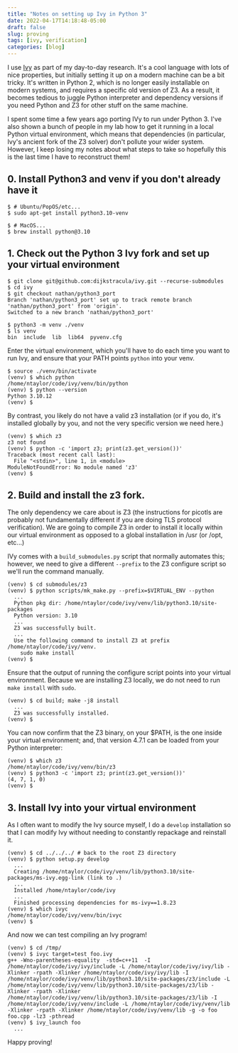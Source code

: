 ```yaml
---
title: "Notes on setting up Ivy in Python 3"
date: 2022-04-17T14:18:48-05:00
draft: false
slug: proving
tags: [ivy, verification]
categories: [blog]
---
```


I use [Ivy](http://microsoft.github.io/ivy/) as part of my day-to-day research.
It's a cool language with lots of nice properties, but initially setting it up
on a modern machine can be a bit tricky.  It's written in Python 2, which is no
longer easily installable on modern systems, and requires a specific old
version of Z3.  As a result, it becomes tedious to juggle Python interpreter and
dependency versions if you need Python and Z3 for other stuff on the same machine.

I spent some time a few years ago porting IVy to run under Python 3.  I've also
shown a bunch of people in my lab how to get it running in a local Python
virtual environment, which means that dependencies (in particular, Ivy's
ancient fork of the Z3 solver) don't pollute your wider system. However, I keep
losing my notes about what steps to take so hopefully this is the last time I
have to reconstruct them!

## 0. Install Python3 and venv if you don't already have it

```
$ # Ubuntu/PopOS/etc...
$ sudo apt-get install python3.10-venv

$ # MacOS...
$ brew install python@3.10
```

## 1. Check out the Python 3 Ivy fork and set up your virtual environment

```
$ git clone git@github.com:dijkstracula/ivy.git --recurse-submodules
$ cd ivy
$ git checkout nathan/python3_port
Branch 'nathan/python3_port' set up to track remote branch 'nathan/python3_port' from 'origin'.
Switched to a new branch 'nathan/python3_port'

$ python3 -m venv ./venv
$ ls venv                  
bin  include  lib  lib64  pyvenv.cfg
```

Enter the virtual environment, which you'll have to do each time you want to
run Ivy, and ensure that your PATH points `python` into your venv.  

```
$ source ./venv/bin/activate
(venv) $ which python
/home/ntaylor/code/ivy/venv/bin/python
(venv) $ python --version
Python 3.10.12
(venv) $
```

By contrast, you likely do not have a valid z3 installation (or if you do, it's
installed globally by you, and not the very specific version we need here.)

```
(venv) $ which z3
z3 not found
(venv) $ python -c 'import z3; print(z3.get_version())'
Traceback (most recent call last):
  File "<stdin>", line 1, in <module>
ModuleNotFoundError: No module named 'z3'
(venv) $
```

## 2. Build and install the z3 fork.

The only dependency we care about is Z3 (the instructions for picotls are
probably not fundamentally different if you are doing TLS protocol
verification).  We are going to compile Z3 in order to install it locally
within our virtual environment as opposed to a global installation in /usr (or
/opt, etc...)

IVy comes with a `build_submodules.py` script that normally automates this;
however, we need to give a different `--prefix` to the Z3 configure script so
we'll run the command manually.


```
(venv) $ cd submodules/z3 
(venv) $ python scripts/mk_make.py --prefix=$VIRTUAL_ENV --python
  ...
  Python pkg dir: /home/ntaylor/code/ivy/venv/lib/python3.10/site-packages
  Python version: 3.10
  ...
  Z3 was successfully built.
  ...
  Use the following command to install Z3 at prefix /home/ntaylor/code/ivy/venv.
    sudo make install
(venv) $
```

Ensure that the output of running the configure script points into your virtual
environment.  Because we are installing Z3 locally, we do not need to run `make
install` with `sudo`.

```
(venv) $ cd build; make -j8 install
  ...
  Z3 was successfully installed.
(venv) $
```

You can now confirm that the Z3 binary, on your $PATH, is the one inside your
virtual environment; and, that version 4.7.1 can be loaded from your Python
interpreter:

```
(venv) $ which z3
/home/ntaylor/code/ivy/venv/bin/z3
(venv) $ python3 -c 'import z3; print(z3.get_version())'
(4, 7, 1, 0)
(venv) $ 
```

## 3. Install Ivy into your virtual environment

As I often want to modify the Ivy source myself, I do a `develop` installation
so that I can modify Ivy without needing to constantly repackage and reinstall
it.

```
(venv) $ cd ../../../ # back to the root Z3 directory
(venv) $ python setup.py develop
  ...
  Creating /home/ntaylor/code/ivy/venv/lib/python3.10/site-packages/ms-ivy.egg-link (link to .)
  ...
  Installed /home/ntaylor/code/ivy
  ...
  Finished processing dependencies for ms-ivy==1.8.23
(venv) $ which ivyc
/home/ntaylor/code/ivy/venv/bin/ivyc
(venv) $ 
```

And now we can test compiling an Ivy program!

```
(venv) $ cd /tmp/   
(venv) $ ivyc target=test foo.ivy
g++ -Wno-parentheses-equality  -std=c++11  -I /home/ntaylor/code/ivy/ivy/include -L /home/ntaylor/code/ivy/ivy/lib -Xlinker -rpath -Xlinker /home/ntaylor/code/ivy/ivy/lib -I /home/ntaylor/code/ivy/venv/lib/python3.10/site-packages/z3/include -L /home/ntaylor/code/ivy/venv/lib/python3.10/site-packages/z3/lib -Xlinker -rpath -Xlinker /home/ntaylor/code/ivy/venv/lib/python3.10/site-packages/z3/lib -I /home/ntaylor/code/ivy/venv/include -L /home/ntaylor/code/ivy/venv/lib -Xlinker -rpath -Xlinker /home/ntaylor/code/ivy/venv/lib -g -o foo foo.cpp -lz3 -pthread
(venv) $ ivy_launch foo
  ...
```

Happy proving!
